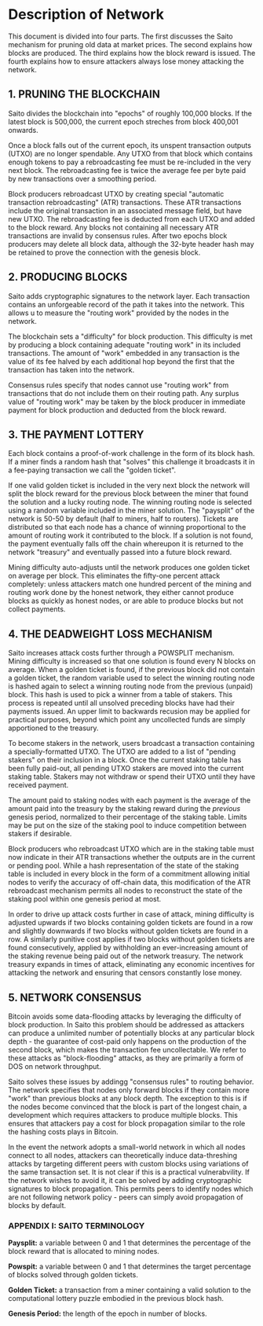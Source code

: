 # Description of Network

This document is divided into four parts. The first discusses the Saito mechanism for pruning old data at market prices. The second explains how blocks are produced. The third explains how the block reward is issued. The fourth explains how to ensure attackers always lose money attacking the network.

## 1. PRUNING THE BLOCKCHAIN

Saito divides the blockchain into "epochs" of roughly 100,000 blocks. If the latest block is 500,000, the current epoch streches from block 400,001 onwards.

Once a block falls out of the current epoch, its unspent transaction outputs (UTXO) are no longer spendable. Any UTXO from that block which contains enough tokens to pay a rebroadcasting fee must be re-included in the very next block. The rebroadcasting fee is twice the average fee per byte paid by new transactions over a smoothing period.

Block producers rebroadcast UTXO by creating special "automatic transaction rebroadcasting" (ATR) transactions. These ATR transactions include the original transaction in an associated message field, but have new UTXO. The rebroadcasting fee is deducted from each UTXO and added to the block reward. Any blocks not containing all necessary ATR transactions are invalid by consensus rules. After two epochs block producers may delete all block data, although the 32-byte header hash may be retained to prove the connection with the genesis block.


## 2. PRODUCING BLOCKS

Saito adds cryptographic signatures to the network layer. Each transaction contains an unforgeable record of the path it takes into the network. This allows u to measure the "routing work" provided by the nodes in the network.

The blockchain sets a "difficulty" for block production. This difficulty is met by producing a block containing adequate "routing work" in its included transactions. The amount of "work" embedded in any transaction is the value of its fee halved by each additional hop beyond the first that the transaction has taken into the network.

Consensus rules specify that nodes cannot use "routing work" from transactions that do not include them on their routing path. Any surplus value of "routing work" may be taken by the block producer in immediate payment for block production and deducted from the block reward.


## 3. THE PAYMENT LOTTERY

Each block contains a proof-of-work challenge in the form of its block hash. If a miner finds a random hash that "solves" this challenge it broadcasts it in a fee-paying transaction we call the "golden ticket".

If one valid golden ticket is included in the very next block the network will split the block reward for the previous block between the miner that found the solution and a lucky routing node. The winning routing node is selected using a random variable included in the miner solution. The "paysplit" of the network is 50-50 by default (half to miners, half to routers). Tickets are distributed so that each node has a chance of winning proportional to the amount of routing work it contributed to the block. If a solution is not found, the payment eventually falls off the chain whereupon it is returned to the network "treasury" and eventually passed into a future block reward.

Mining difficulty auto-adjusts until the network produces one golden ticket on average per block. This eliminates the fifty-one percent attack completely: unless attackers match one hundred percent of the mining and routing work done by the honest network, they either cannot produce blocks as quickly as honest nodes, or are able to produce blocks but not collect payments.


## 4. THE DEADWEIGHT LOSS MECHANISM

Saito increases attack costs further through a POWSPLIT mechanism. Mining difficulty is increased so that one solution is found every N blocks on average. When a golden ticket is found, if the previous block did not contain a golden ticket, the random variable used to select the winning routing node is hashed again to select a winning routing node from the previous (unpaid) block. This hash is used to pick a winner from a table of stakers. This process is repeated until all unsolved preceding blocks have had their payments issued. An upper limit to backwards recusion may be applied for practical purposes, beyond which point any uncollected funds are simply apportioned to the treasury.

To become stakers in the network, users broadcast a transaction containing a specially-formatted UTXO. The UTXO are added to a list of "pending stakers" on their inclusion in a block. Once the current staking table has been fully paid-out, all pending UTXO stakers are moved into the current staking table. Stakers may not withdraw or spend their UTXO until they have received payment.

The amount paid to staking nodes with each payment is the average of the amount paid into the treasury by the staking reward during the *previous* genesis period, normalized to their percentage of the staking table. Limits may be put on the size of the staking pool to induce competition between stakers if desirable. 

Block producers who rebroadcast UTXO which are in the staking table must now indicate in their ATR transactions whether the outputs are in the current or pending pool. While a hash representation of the state of the staking table is included in every block in the form of a commitment allowing initial nodes to verify the accuracy of off-chain data, this modification of the ATR rebroadcast mechanism permits all nodes to reconstruct the state of the staking pool within one genesis period at most.

In order to drive up attack costs further in case of attack, mining difficulty is adjusted upwards if two blocks containing golden tickets are found in a row and slightly downwards if two blocks without golden tickets are found in a row. A similarly punitive cost applies if two blocks without golden tickets are found consecutively, applied by withholding an ever-increasing amount of the staking revenue being paid out of the network treasury. The network treasury expands in times of attack, eliminating any economic incentives for attacking the network and ensuring that censors constantly lose money.


## 5. NETWORK CONSENSUS

Bitcoin avoids some data-flooding attacks by leveraging the difficulty of block production. In Saito this problem should be addressed as attackers can produce a unlimited number of potentially blocks at any particular block depth - the guarantee of cost-paid only happens on the production of the second block, which makes the transaction fee uncollectable. We refer to these attacks as "block-flooding" attacks, as they are primarily a form of DOS on network throughput.

Saito solves these issues by addingg "consensus rules" to routing behavior. The network specifies that nodes only forward blocks if they contain more "work" than previous blocks at any block depth. The exception to this is if the nodes become convinced that the block is part of the longest chain, a development which requires attackers to produce multiple blocks. This ensures that attackers pay a cost for block propagation similar to the role the hashing costs plays in Bitcoin.

In the event the network adopts a small-world network in which all nodes connect to all nodes, attackers can theoretically induce data-threshing attacks by targeting different peers with custom blocks using variations of the same transaction set. It is not clear if this is a practical vulnerabvility. If the network wishes to avoid it, it can be solved by adding cryptographic signatures to block propagation. This permits peers to identify nodes which are not following network policy - peers can simply avoid propagation of blocks by default.


### APPENDIX I: SAITO TERMINOLOGY

**Paysplit:** a variable between 0 and 1 that determines the percentage of the block reward that is allocated to mining nodes.

**Powspit:** a variable between 0 and 1 that determines the target percentage of blocks solved through golden tickets.

**Golden Ticket:** a transaction from a miner containing a valid solution to the computational lottery puzzle embodied in the previous block hash.

**Genesis Period:** the length of the epoch in number of blocks.


